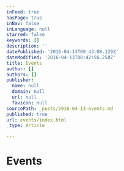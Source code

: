 ```yaml
---
inFeed: true
hasPage: true
inNav: false
inLanguage: null
starred: false
keywords: []
description: ''
datePublished: '2016-04-13T00:43:08.129Z'
dateModified: '2016-04-13T00:42:56.258Z'
title: Events
author: []
authors: []
publisher:
  name: null
  domain: null
  url: null
  favicon: null
sourcePath: _posts/2016-04-13-events.md
published: true
url: events/index.html
_type: Article

---
```

# Events